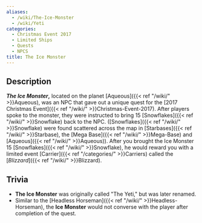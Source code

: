 ```yaml
---
aliases:
  - /wiki/The-Ice-Monster
  - /wiki/Yeti
categories:
  - Christmas Event 2017
  - Limited Ships
  - Quests
  - NPCS
title: The Ice Monster
---
```


## Description

**_The Ice Monster_,** located on the planet [Aqueous]({{< ref "/wiki/" >}}Aqueous), was an NPC that gave out a unique quest for the [2017 Christmas Event]({{< ref "/wiki/" >}}Christmas-Event-2017). After players spoke to the monster, they were instructed to bring 15 [Snowflakes]({{< ref "/wiki/" >}}Snowflake) back to the NPC. ([Snowflakes]({{< ref "/wiki/" >}}Snowflake) were found scattered across the map in [Starbases]({{< ref "/wiki/" >}}Starbase), the [Mega Base]({{< ref "/wiki/" >}}Mega-Base) and [Aqueous]({{< ref "/wiki/" >}}Aqueous)). After you brought the Ice Monster 15 [Snowflakes]({{< ref "/wiki/" >}}Snowflake), he would reward you with a limited event [Carrier]({{< ref "/categories/" >}}Carriers) called the [_Blizzard_]({{< ref "/wiki/" >}}Blizzard).

## Trivia

- **The Ice Monster** was originally called "The Yeti," but was later renamed.
- Similar to the [Headless Horseman]({{< ref "/wiki/" >}}Headless-Horseman), the **Ice Monster** would not converse with the player after completion of the quest.
